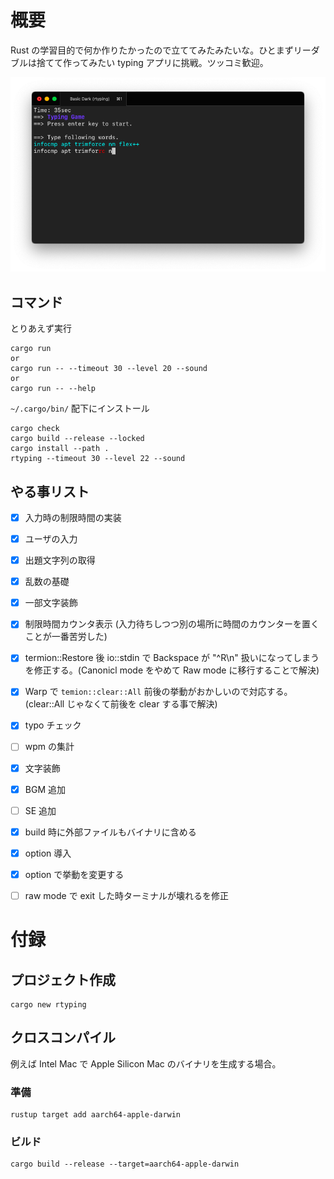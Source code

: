 # 概要
Rust の学習目的で何か作りたかったので立ててみたみたいな。ひとまずリーダブルは捨てて作ってみたい typing アプリに挑戦。ツッコミ歓迎。

![sample](./ScreenShot.png)

## コマンド
とりあえず実行

```shell
cargo run
or
cargo run -- --timeout 30 --level 20 --sound
or
cargo run -- --help
```

`~/.cargo/bin/` 配下にインストール

```shell
cargo check
cargo build --release --locked
cargo install --path .
rtyping --timeout 30 --level 22 --sound
```

## やる事リスト

- [x] 入力時の制限時間の実装
- [x] ユーザの入力
- [x] 出題文字列の取得
- [x] 乱数の基礎
- [x] 一部文字装飾
- [x] 制限時間カウンタ表示 (入力待ちしつつ別の場所に時間のカウンターを置くことが一番苦労した)
- [x] termion::Restore 後 io::stdin で Backspace が "^R\\n" 扱いになってしまうを修正する。(Canonicl mode をやめて Raw mode に移行することで解決)
- [x] Warp で `temion::clear::All` 前後の挙動がおかしいので対応する。(clear::All じゃなくて前後を clear する事で解決)
- [x] typo チェック
- [ ] wpm の集計
- [x] 文字装飾
- [x] BGM 追加
- [ ] SE 追加
- [x] build 時に外部ファイルもバイナリに含める
- [x] option 導入
- [x] option で挙動を変更する
- [ ] raw mode で exit した時ターミナルが壊れるを修正


# 付録
## プロジェクト作成
```shell
cargo new rtyping
```

## クロスコンパイル
例えば Intel Mac で Apple Silicon Mac のバイナリを生成する場合。

### 準備
```shell
rustup target add aarch64-apple-darwin
```

### ビルド
```shell
cargo build --release --target=aarch64-apple-darwin
```
